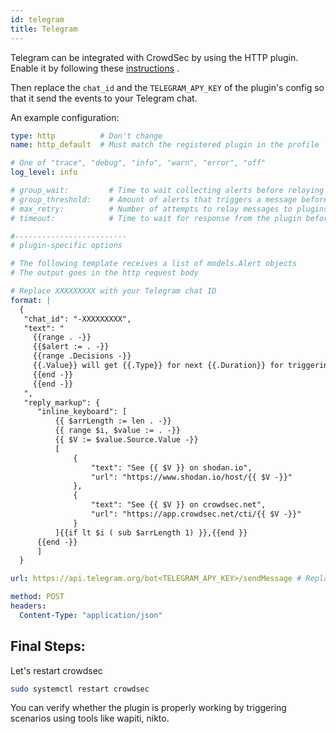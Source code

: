 ```yaml
---
id: telegram
title: Telegram
---
```


Telegram can be integrated with CrowdSec by using the HTTP plugin. Enable it by following these [instructions](/notification_plugins/http.md) .

Then replace the `chat_id` and the `TELEGRAM_APY_KEY` of the plugin's config so that it send the events to your Telegram chat.

An example configuration:

```yaml
type: http          # Don't change
name: http_default  # Must match the registered plugin in the profile

# One of "trace", "debug", "info", "warn", "error", "off"
log_level: info

# group_wait:         # Time to wait collecting alerts before relaying a message to this plugin, eg "30s"
# group_threshold:    # Amount of alerts that triggers a message before <group_wait> has expired, eg "10"
# max_retry:          # Number of attempts to relay messages to plugins in case of error
# timeout:            # Time to wait for response from the plugin before considering the attempt a failure, eg "10s"

#-------------------------
# plugin-specific options

# The following template receives a list of models.Alert objects
# The output goes in the http request body

# Replace XXXXXXXXX with your Telegram chat ID
format: |
  {
   "chat_id": "-XXXXXXXXX", 
   "text": "
     {{range . -}}  
     {{$alert := . -}}  
     {{range .Decisions -}}
     {{.Value}} will get {{.Type}} for next {{.Duration}} for triggering {{.Scenario}}.
     {{end -}}
     {{end -}}
   ",
   "reply_markup": {
      "inline_keyboard": [
          {{ $arrLength := len . -}}
          {{ range $i, $value := . -}}
          {{ $V := $value.Source.Value -}}
          [
              {
                  "text": "See {{ $V }} on shodan.io",
                  "url": "https://www.shodan.io/host/{{ $V -}}"
              },
              {
                  "text": "See {{ $V }} on crowdsec.net",
                  "url": "https://app.crowdsec.net/cti/{{ $V -}}"
              }
          ]{{if lt $i ( sub $arrLength 1) }},{{end }}
      {{end -}}
      ]
  }

url: https://api.telegram.org/bot<TELEGRAM_APY_KEY>/sendMessage # Replace <TELEGRAM_APY_KEY> with your APi key

method: POST
headers:
  Content-Type: "application/json"
```

## Final Steps:

Let's restart crowdsec

```bash
sudo systemctl restart crowdsec
```

You can verify whether the plugin is properly working by triggering scenarios using tools like wapiti, nikto.

